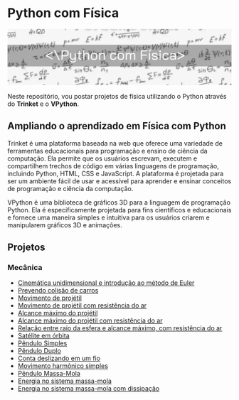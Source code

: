 # Python com Física

<p align="center">
  <img src="capa_python_com_fisica.png" >
</p>

Neste repositório, vou postar projetos de física utilizando o Python através do **Trinket** e o **VPython**.

## Ampliando o aprendizado em Física com Python

Trinket é uma plataforma baseada na web que oferece uma variedade de ferramentas educacionais para programação e ensino de ciência da computação.
Ela permite que os usuários escrevam, executem e compartilhem trechos de código em várias linguagens de programação, incluindo Python, HTML, CSS e JavaScript.
A plataforma é projetada para ser um ambiente fácil de usar e acessível para aprender e ensinar conceitos de programação e ciência da computação.

VPython é uma biblioteca de gráficos 3D para a linguagem de programação Python. Ela é especificamente projetada para fins científicos e educacionais e
fornece uma maneira simples e intuitiva para os usuários criarem e manipularem gráficos 3D e animações.

## Projetos
 
### Mecânica

* [Cinemática unidimensional e introdução ao método de Euler](https://trinket.io/library/trinkets)
* [Prevendo colisão de carros](https://trinket.io/library/trinkets/62d19f0a40)
* [Movimento de projétil](https://trinket.io/library/trinkets/cde484ebfe)
* [Movimento de projétil com resistência do ar](https://trinket.io/library/trinkets/50b5b20f9b)
* [Alcance máximo do projétil](https://trinket.io/library/trinkets/2eee313e10)
* [Alcance máximo do projétil com resistência do ar](https://trinket.io/library/trinkets/f11cb3557d)
* [Relação entre raio da esfera e alcance máximo, com resistência do ar](https://trinket.io/library/trinkets/beee39cf8b)
* [Satélite em órbita](https://trinket.io/library/trinkets/99bdd343d6)
* [Pêndulo Simples](https://trinket.io/glowscript/47dd97aa98)
* [Pêndulo Duplo](https://trinket.io/glowscript/e92cdd5316)
* [Conta deslizando em um fio](https://trinket.io/glowscript/65d5628d91)
* [Movimento harmônico simples](https://trinket.io/glowscript/7406d9ff59)
* [Pêndulo Massa-Mola](https://trinket.io/library/trinkets/b423df3d20)
* [Energia no sistema massa-mola](https://trinket.io/library/trinkets/9b76893d07)
* [Energia no sistema massa-mola com dissipação](https://trinket.io/library/trinkets/ff32cd6047)


